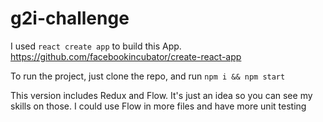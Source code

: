 # g2i-challenge

I used `react create app` to build this App. https://github.com/facebookincubator/create-react-app

To run the project, just clone the repo, and run `npm i && npm start`

This version includes Redux and Flow. It's just an idea so you can see my skills on those. I could use Flow in more files and have more unit testing
